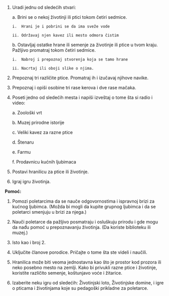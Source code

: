 1.  Uradi jednu od sledećih stvari:

    a.  Brini se o nekoj životinji ili ptici tokom četiri sedmice.

        i.  Hrani je i pobrini se da ima sveže vode

        ii. Održavaj njen kavez ili mesto odmora čistim

    b.  Ostavljaj ostatke hrane ili semenje za životinje ili ptice u
        tvom kraju. Pažljivo promatraj tokom četiri sedmice.

        i.  Nabroj i prepoznaj stvorenja koja se tamo hrane

        ii. Nacrtaj ili oboji slike o njima.

2.  Prepoznaj tri različite ptice. Promatraj ih i izučavaj njihove
    navike.

3.  Prepoznaj i opiši osobine tri rase kerova i dve rase mačaka.

4.  Poseti jedno od sledećih mesta i napiši izveštaj o tome šta si radio
    i video:

    a.  Zoološki vrt

    b.  Muzej prirodne istorije

    c.  Veliki kavez za razne ptice

    d.  Štenaru

    e.  Farmu

    f.  Prodavnicu kućnih ljubimaca

5.  Postavi hranilicu za ptice ili životinje.

6.  Igraj igru životinja.

**Pomoć:**

1.  Pomozi poletarcima da se nauče odgovornostima i ispravnoj brizi za
    kućnog ljubimca. (Možda bi mogli da kupite grupnog ljubimca i da se
    poletarci smenjuju u brizi za njega.)

2.  Nauči poletarce da pažljivo posmatraju i osluškuju prirodu i gde
    mogu da nađu pomoć u prepoznavanju životinja. (Da koriste biblioteku
    ili muzej.)

3.  Isto kao i broj 2.

4.  Uključite članove porodice. Pričajte o tome šta ste videli i
    naučili.

5.  Hranilica može biti veoma jednostavna kao što je prostor kod prozora
    ili neko posebno mesto na zemlji. Kako bi privukli razne ptice i
    životinje, koristite različito semenje, koštunjavo voće i žitarice.

6.  Izaberite neku igru od sledećih: Životinjski loto, Životinjske
    domine, i igre o pticama i životinjama koje su pedagoški prikladne
    za poletarce.
